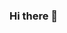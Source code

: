 ### Hi there 👋

<!--
**Wasiq08/Wasiq08** is a ✨ _special_ ✨ repository because its `README.md` (this file) appears on your GitHub profile.
function getUsers() {
  fetch("http://jsonplaceholder.typicode.com/users")
    .then(res => res.json())
    .then(data => console.log(data));
}

Here are some ideas to get you started:

- 🔭 I’m currently working on ...
- 🌱 I’m currently learning ...
- 👯 I’m looking to collaborate on ...
- 🤔 I’m looking for help with ...
- 💬 Ask me about ...
- 📫 How to reach me: ...
- 😄 Pronouns: ...
- ⚡ Fun fact: ...
-->



